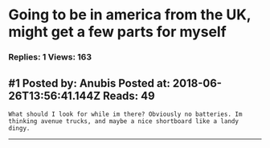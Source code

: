 # Going to be in america from the UK, might get a few parts for myself

### Replies: 1 Views: 163

## \#1 Posted by: Anubis Posted at: 2018-06-26T13:56:41.144Z Reads: 49

```
What should I look for while im there? Obviously no batteries. Im thinking avenue trucks, and maybe a nice shortboard like a landy dingy.
```

---
